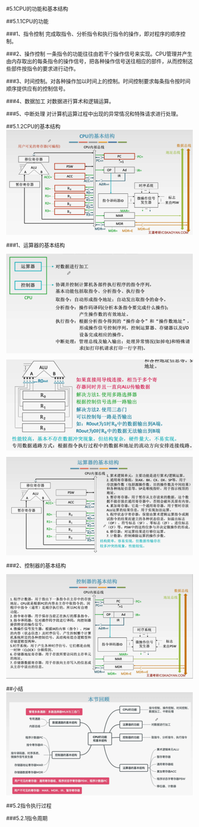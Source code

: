 #5.1CPU的功能和基本结构

##5.1.1CPU的功能

###1、指令控制
完成取指令、分析指令和执行指令的操作，即对程序的顺序控制。

###2、操作控制
一条指令的功能往往由若干个操作信号来实现。CPU管理并产生由内存取出的每条指令的操作信号，把各种操作信号送往相应的部件，从而控制这些部件按指令的要求进行动作。

###3、时间控制。对各种操作加以时间上的控制。时间控制要求每条指令按时间顺序提供应有的控制信号。

###4、数据加工
对数据进行算术和逻辑运算。

###5、中断处理
对计算机运算过程中出现的异常情况和特殊请求进行处理。

##5.1.2CPU的基本结构
![](2021-05-12-08-43-00.png)

###1、运算器的基本结构


![](2021-05-12-08-16-23.png)

![](2021-05-12-08-26-58.png)

![](2021-05-12-08-34-32.png)

###2、控制器的基本结构

![](2021-05-12-08-40-46.png)


##小结
![](2021-05-12-08-45-09.png)

##5.2指令执行过程

###5.2.1指令周期
